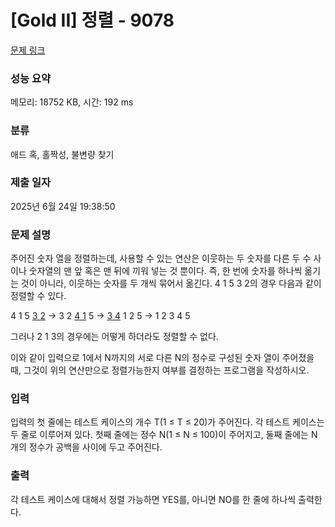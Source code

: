 # [Gold II] 정렬 - 9078 

[문제 링크](https://www.acmicpc.net/problem/9078) 

### 성능 요약

메모리: 18752 KB, 시간: 192 ms

### 분류

애드 혹, 홀짝성, 불변량 찾기

### 제출 일자

2025년 6월 24일 19:38:50

### 문제 설명

<p>주어진 숫자 열을 정렬하는데, 사용할 수 있는 연산은 이웃하는 두 숫자를 다른 두 수 사이나 숫자열의 맨 앞 혹은 맨 뒤에 끼워 넣는 것 뿐이다. 즉, 한 번에 숫자를 하나씩 옮기는 것이 아니라, 이웃하는 숫자를 두 개씩 묶어서 옮긴다. 4 1 5 3 2의 경우 다음과 같이 정렬할 수 있다.</p>

<p>4 1 5 <u>3 2</u> → 3 2 <u>4 1</u> 5 → <u>3 4</u> 1 2 5 → 1 2 3 4 5</p>

<p>그러나 2 1 3의 경우에는 어떻게 하더라도 정렬할 수 없다.</p>

<p>이와 같이 입력으로 1에서 N까지의 서로 다른 N의 정수로 구성된 숫자 열이 주어졌을 때, 그것이 위의 연산만으로 정렬가능한지 여부를 결정하는 프로그램을 작성하시오.</p>

### 입력 

 <p>입력의 첫 줄에는 테스트 케이스의 개수 T(1 ≤ T ≤ 20)가 주어진다. 각 테스트 케이스는 두 줄로 이루어져 있다. 첫째 줄에는 정수 N(1 ≤ N ≤ 100)이 주어지고, 둘째 줄에는 N개의 정수가 공백을 사이에 두고 주어진다.</p>

### 출력 

 <p>각 테스트 케이스에 대해서 정렬 가능하면 YES를, 아니면 NO를 한 줄에 하나씩 출력한다.</p>

